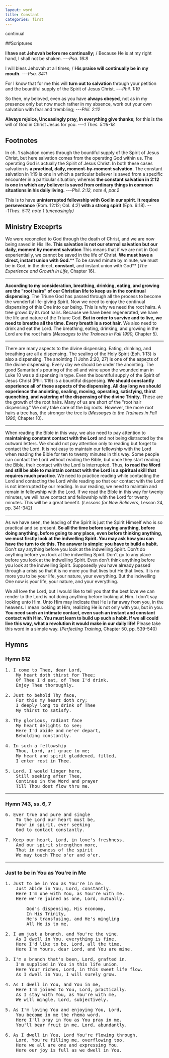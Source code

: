 ```yaml
---
layout: word
title: Constant
categories: first
---
```


continual

##Scriptures

**I have set Jehovah before me continually;** / Because He is at my right hand, I shall not be shaken.
---_Psa. 16:8_

I will bless Jehovah at all times; / **His praise will continually be in my mouth.**
---_Psa. 34:1_

For I know that for me this will **turn out to salvation** through your petition and the bountiful supply of the Spirit of Jesus Christ.
---_Phil. 1:19_

So then, my beloved, even as you have **always obeyed**, not as in my presence only but now much rather in my absence, work out your own salvation with fear and trembling;
---_Phil. 2:12_

**Always rejoice, Unceasingly pray, In everything give thanks**; for this is the will of God in Christ Jesus for you.
---_1 Thes. 5:16-18_

## Footnotes

In ch. 1 salvation comes through the bountiful supply of the Spirit of Jesus Christ, but here salvation comes from the operating God within us. The operating God is actually the Spirit of Jesus Christ. In both these cases salvation is **a practical, daily, moment-by-moment salvation**. The constant salvation in 1:19 is one in which a particular believer is saved from a specific encounter in a particular situation; whereas **the constant salvation in 2:12 is one in which any believer is saved from ordinary things in common situations in his daily living.**
---_Phil. 2:12, note 4, par.2_

This is to have **uninterrupted fellowship with God in our spirit**. **It requires perseverance** (Rom. 12:12; Col. 4:2) **with a strong spirit** (Eph. 6:18).
---_1Thes. 5:17, note 1 (unceasingly)_

## Ministry Exceprts

We were reconciled to God through the death of Christ, and we are now being saved in His life. **This salvation is not our eternal salvation but our daily, moment by moment salvation** This means that if we are not in God experientially, we cannot be saved in the life of Christ. **We must have a direct, instant union with God.**** To be saved minute by minute, we must be in God, in the direct, ****constant****, and instant union with God** (_The Experience and Growth in Life,_ Chapter 16).

---

**According to my consideration, breathing, drinking, eating, and growing are the "root hairs" of our Christian life to keep us in the continual dispensing**. The Triune God has passed through all the process to become the wonderful life-giving Spirit. Now we need to enjoy the continual dispensing of this One into our being. This is why we need the root hairs. A tree grows by its root hairs. Because we have been regenerated, we have the life and nature of the Triune God. **But in order to survive and to live, we need to breathe all the time. Every breath is a root hair**. We also need to drink and eat the Lord. The breathing, eating, drinking, and growing in the Lord are the root hairs (_Messages to the Trainees in Fall 1990,_ Chapter 5).

---

There are many aspects to the divine dispensing. Eating, drinking, and breathing are all a dispensing. The sealing of the Holy Spirit (Eph. 1:13) is also a dispensing. The anointing (1 John 2:20, 27) is one of the aspects of the divine dispensing. Every day we should be under the anointing. The good Samaritan's pouring of the oil and wine upon the wounded man in Luke 10 was a dispensing in type. Even the bountiful supply of the Spirit of Jesus Christ (Phil. 1:19) is a bountiful dispensing. **We should constantly experience all of these aspects of the dispensing. All day long we should experience the anointing, sealing, moving, operating, satisfying, thirst quenching, and watering of the dispensing of the divine Trinity**. These are the growth of the root hairs. Many of us are short of the "root hair dispensing." We only take care of the big roots. However, the more root hairs a tree has, the stronger the tree is (_Messages to the Trainees in Fall 1990,_ Chapter 10).

---

When reading the Bible in this way, we also need to pay attention to **maintaining constant contact with the Lord** and not being distracted by the outward letters. We should not pay attention only to reading but forget to contact the Lord. It is not easy to maintain our fellowship with the Lord when reading the Bible for ten to twenty minutes in this way. Some people can contact the Lord without reading the Bible, but once they start reading the Bible, their contact with the Lord is interrupted. Thus, **to read the Word and still be able to maintain contact with the Lord is a spiritual skill that requires much practice**. We need to practice reading while contacting the Lord and contacting the Lord while reading so that our contact with the Lord is not interrupted by our reading. In our reading, we need to maintain and remain in fellowship with the Lord. If we read the Bible in this way for twenty minutes, we will have contact and fellowship with the Lord for twenty minutes. This will be a great benefit. (_Lessons for New Believers_, Lesson 24, pp. 341-342)

---

As we have seen, the leading of the Spirit is just the Spirit Himself who is so practical and so present. **So all the time before saying anything, before doing anything, before going to any place, even before thinking anything, we must firstly look at the indwelling Spirit. You may ask how you can have the turn to do this. The answer is simple: you have to build a habit.** Don't say anything before you look at the indwelling Spirit. Don't do anything before you look at the indwelling Spirit. Don't go to any place before you look at the indwelling Spirit. Even don't think anything before you look at the indwelling Spirit. Supposedly you have already passed through a crisis so that it is no more you that lives but He that lives. It is no more you to be your life, your nature, your everything. But the indwelling One now is your life, your nature, and your everything.

We all love the Lord, but I would like to tell you that the best love we can render to the Lord is not doing anything before looking at Him. I don't say looking unto Him. Unto Him may indicate that He is far away from you, in the heavens. I mean looking at Him, realizing He is not only with you, but in you. **You need such an intimate contact, even such an instant and constant contact with Him. You must learn to build up such a habit. If we all could live this way, what a revolution it would make in our daily life!** Please take this word in a simple way. (_Perfecting Training_, Chapter 50, pp. 539-540)

## Hymns

### Hymn 812

<pre>
1. I come to Thee, dear Lord,
    My heart doth thirst for Thee;
    Of Thee I'd eat, of Thee I'd drink.
    Enjoy Thee thoroughly.

2. Just to behold Thy face,
    For this my heart doth cry;
    I deeply long to drink of Thee
    My thirst to satisfy.

3. Thy glorious, radiant face
    My heart delights to see;
    Here I'd abide and ne'er depart,
    Beholding constantly.

4. In such a fellowship
    Thou, Lord, art grace to me;
    My heart and spirit gladdened, filled,
    I enter rest in Thee.

5. Lord, I would linger here,
    Still seeking after Thee,
    Continue in the Word and prayer
    Till Thou dost flow thru me.
</pre>

---

### Hymn 743, ss. 6, 7

<pre>
6. Ever true and pure and single
    To the Lord our heart must be,
    Poor in spirit, ever seeking
    God to contact constantly.

7. Keep our heart, Lord, in love's freshness,
    And our spirit strengthen more,
    That in newness of the spirit
    We may touch Thee o'er and o'er.
</pre>

---

### Just to be in You as You're in Me

<pre>
1. Just to be in You as You're in me.
    Just abide in You, Lord, constantly.
    Here I'm one with You, as You're with me.
    Here we're joined as one, Lord, mutually.

        God's dispensing, His economy,
        In His Trinity,
        He's transfusing, and He's mingling
        All He is to me.

2. I am just a branch, and You're the vine.
    As I dwell in You, everything is fine.
    Here I'd like to be, Lord, all the time.
    Here I'm Yours, dear Lord, and You are mine.

3. I'm a branch that's been, Lord, grafted in.
    I'm supplied in You in this life union.
    Here Your riches, Lord, in this sweet life flow.
    As I dwell in You, I will surely grow.

4. As I dwell in You, and You in me,
    Here I'm joined to You, Lord, practically.
    As I stay with You, as You're with me,
    We will mingle, Lord, subjectively.

5. As I'm loving You and enjoying You, Lord,
    You become in me the rhema word.
    Here I'll pray in You as You pray in me.
    You'll bear fruit in me, Lord, abundantly.

6. As I dwell in You, Lord You're flowing through.
    Lord, You're filling me, overflowing too.
    Here we all are one and expressing You.
    Here our joy is full as we dwell in You.
</pre>

